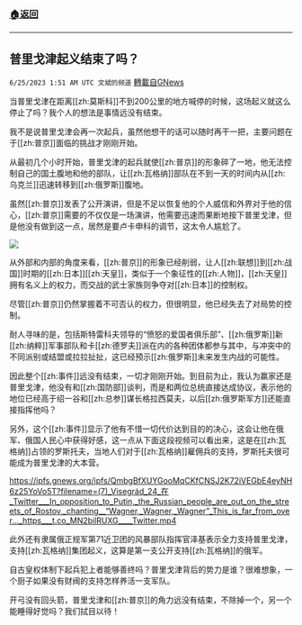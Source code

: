 ###  [:house:返回](README.md)
---


## 普里戈津起义结束了吗？
`6/25/2023 1:51 AM UTC 文斌的频道` [轉載自GNews](https://gnews.org/articles/1410218)

当普里戈津在距离[[zh:莫斯科]]不到200公里的地方喊停的时候，这场起义就这么停止了吗？我个人的想法是事情远没有结束。

我不是说普里戈津会再一次起兵，虽然他想干的话可以随时再干一把，主要问题在于[[zh:普京]]面临的挑战才刚刚开始。

从最初几个小时开始，普里戈津的起兵就使[[zh:普京]]的形象碎了一地，他无法控制自己的国土腹地和他的部队，让[[zh:瓦格纳]]部队在不到一天的时间内从[[zh:乌克兰]]迅速转移到[[zh:俄罗斯]]腹地。

虽然[[zh:普京]]发表了公开演讲，但是不足以恢复他的个人威信和外界对于他的信心，[[zh:普京]]需要的不仅仅是一场演讲，他需要迅速而果断地按下普里戈津，但是他没有做到这一点，居然是要卢卡申科的调节，这太令人尴尬了。

![](https://ipfs.gnews.org/ipfs/QmYYhQemfV2UkThcW2zGmiWBTS3qfg22j4XVrxjGoeTomy?filename=23-6-24-3.png)

从外部和内部的角度来看，[[zh:普京]]的形象已经削弱，让人[[zh:联想]]到[[zh:战国]]时期的[[zh:日本]][[zh:天皇]]，类似于一个象征性的[[zh:人物]]，[[zh:天皇]]拥有名义上的权力，而交战的武士家族则争夺对[[zh:日本]]的控制权。

尽管[[zh:普京]]仍然掌握着不可否认的权力，但很明显，他已经失去了对局势的控制。

耐人寻味的是，包括斯特雷科夫领导的“愤怒的爱国者俱乐部”、[[zh:俄罗斯]]新[[zh:纳粹]]军事部队和卡[[zh:德罗夫]]派在内的各种团体都参与其中，与冲突中的不同派别或结盟或拉拉扯扯，这已经预示[[zh:俄罗斯]]未来发生内战的可能性。

因此整个[[zh:事件]]远没有结束，一切才刚刚开始。到目前为止，我认为赢家还是普里戈津，他没有和[[zh:国防部]]谈判，而是和两位总统直接达成协议，表示他的地位已经高于绍一谷和[[zh:总参]]谋长格拉西莫夫，以后[[zh:俄罗斯军方]]还能直接指挥他吗？

另外，这个[[zh:事件]]显示了他有不惜一切代价达到目的的决心，这会让他在俄军、俄国人民心中获得好感，这一点从下面这段视频可以看出来，这是在[[zh:瓦格纳]]占领的罗斯托夫，当地人们对于[[zh:瓦格纳]]雇佣兵的支持，罗斯托夫很可能成为普里戈津的大本营。

<https://ipfs.gnews.org/ipfs/QmbgBfXUYGooMqCKfCNSJ2K72iVEGbE4eyNH6z25YoVo5T?filename=(7)_Visegrád_24_在_Twitter___In_opposition_to_Putin,_the_Russian_people_are_out_on_the_streets_of_Rostov,_chanting__“Wagner,_Wagner,_Wagner”_This_is_far_from_over…_https___t.co_MN2bilRUXG____Twitter.mp4>

此外还有隶属俄正规军第71近卫团的风暴部队指挥官泽基表示全力支持普里戈津，支持[[zh:瓦格纳]]集团起义，这算是第一支公开支持[[zh:瓦格纳]]的俄军。

自古皇权体制下起兵犯上者能够善终吗？普里戈津背后的势力是谁？很难想象，一个厨子如果没有财阀的支持怎样养活一支军队。

开弓没有回头箭，普里戈津和[[zh:普京]]的角力远没有结束，不除掉一个，另一个能睡得好觉吗？我们拭目以待！

